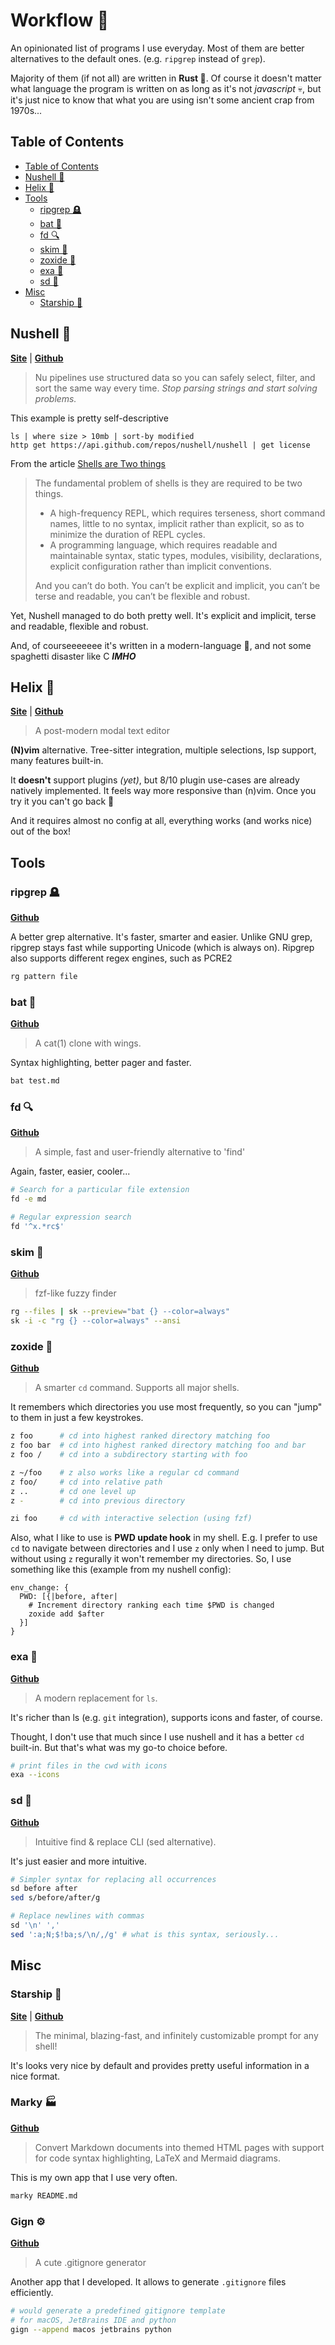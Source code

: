 # Workflow 🦋

An opinionated list of programs I use everyday. 
Most of them are better alternatives to the default ones. (e.g. `ripgrep` instead of `grep`).

Majority of them (if not all) are written in **Rust 🦀**.
Of course it doesn't matter what language the program is written on as long as it's not *javascript* 💀,
but it's just nice to know that what you are using isn't some ancient crap from 1970s...

## Table of Contents

<!--toc:start-->
  - [Table of Contents](#table-of-contents)
  - [Nushell 🐚](#nushell-🐚)
  - [Helix 🧬](#helix-🧬)
  - [Tools](#tools)
    - [ripgrep 🪦](#ripgrep-🪦)
    - [bat 🦇](#bat-🦇)
    - [fd 🔍](#fd-🔍)
    - [skim 🔭](#skim-🔭)
    - [zoxide 🐇](#zoxide-🐇)
    - [exa 📁](#exa-📁)
    - [sd 📝](#sd-📝)
  - [Misc](#misc)
    - [Starship 🚀](#starship-🚀)
<!--toc:end-->


## Nushell 🐚

**[Site](https://www.nushell.sh/)** | **[Github](https://github.com/nushell/nushell)**

> Nu pipelines use structured data so you can safely select, filter, and sort the same way every time. *Stop parsing strings and start solving problems.*

This example is pretty self-descriptive

```nu
ls | where size > 10mb | sort-by modified
http get https://api.github.com/repos/nushell/nushell | get license
```

From the article [Shells are Two things](https://borretti.me/article/shells-are-two-things)

> The fundamental problem of shells is they are required to be two things.
>
>    - A high-frequency REPL, which requires terseness, short command names, little to no syntax, implicit rather than explicit, so as to minimize the duration of REPL cycles.
>    - A programming language, which requires readable and maintainable syntax, static types, modules, visibility, declarations, explicit configuration rather than implicit conventions.
>
> And you can’t do both. You can’t be explicit and implicit, you can’t be terse and readable, you can’t be flexible and robust.

Yet, Nushell managed to do both pretty well.
It's explicit and implicit, terse and readable, flexible and robust.

And, of courseeeeeee it's written in a modern-language 🦀,
and not some spaghetti disaster like C ***IMHO***
 ## Helix 🧬

**[Site](https://helix-editor.com/)** | **[Github](https://github.com/helix-editor/helix)**

> A post-modern modal text editor

**(N)vim** alternative.
Tree-sitter integration, multiple selections, lsp support, many features built-in.

It **doesn't** support plugins *(yet)*, but 8/10 plugin use-cases are already natively implemented.
It feels way more responsive than (n)vim. Once you try it you can't go back 🤯

And it requires almost no config at all, everything works (and works nice) out of the box!

## Tools

### ripgrep 🪦

**[Github](https://github.com/BurntSushi/ripgrep)**

A better grep alternative.
It's faster, smarter and easier.
Unlike GNU grep, ripgrep stays fast while supporting Unicode (which is always on).
Ripgrep also supports different regex engines, such as PCRE2


```bash
rg pattern file
```

### bat 🦇

**[Github](https://github.com/sharkdp/bat)**

> A cat(1) clone with wings.

Syntax highlighting, better pager and faster.

```bash
bat test.md
```

### fd 🔍

**[Github](https://github.com/sharkdp/fd)**

> A simple, fast and user-friendly alternative to 'find' 

Again, faster, easier, cooler... 

```bash
# Search for a particular file extension
fd -e md

# Regular expression search
fd '^x.*rc$'
```

### skim 🔭

**[Github](https://github.com/lotabout/skim)**

> fzf-like fuzzy finder

```bash
rg --files | sk --preview="bat {} --color=always"
sk -i -c "rg {} --color=always" --ansi  
```

### zoxide 🐇

**[Github](https://github.com/ajeetdsouza/zoxide)**

> A smarter `cd` command. Supports all major shells. 

It remembers which directories you use most frequently,
so you can "jump" to them in just a few keystrokes.

```bash
z foo      # cd into highest ranked directory matching foo
z foo bar  # cd into highest ranked directory matching foo and bar
z foo /    # cd into a subdirectory starting with foo

z ~/foo    # z also works like a regular cd command
z foo/     # cd into relative path
z ..       # cd one level up
z -        # cd into previous directory

zi foo     # cd with interactive selection (using fzf)
```

Also, what I like to use is **PWD update hook** in my shell.
E.g. I prefer to use `cd` to navigate between directories
and I use `z` only when I need to jump.
But without using `z` regurally it won't remember my directories. 
So, I use something like this (example from my nushell config):

```nu
env_change: {
  PWD: [{|before, after|
    # Increment directory ranking each time $PWD is changed
    zoxide add $after
  }]
}
```

### exa 📁

**[Github](https://github.com/ogham/exa)**

> A modern replacement for `ls`. 

It's richer than ls (e.g. `git` integration), supports icons and faster, of course.

Thought, I don't use that much since I use nushell and it has a better `cd` built-in.
But that's what was my go-to choice before.

```bash
# print files in the cwd with icons
exa --icons
```

### sd 📝

**[Github](https://github.com/chmln/sd)**

> Intuitive find & replace CLI (sed alternative).

It's just easier and more intuitive.

```bash
# Simpler syntax for replacing all occurrences 
sd before after
sed s/before/after/g

# Replace newlines with commas
sd '\n' ','
sed ':a;N;$!ba;s/\n/,/g' # what is this syntax, seriously...
```

## Misc

### Starship 🚀

**[Site](https://starship.rs/)** | **[Github](https://github.com/starship/starship)**

> The minimal, blazing-fast, and infinitely customizable prompt for any shell! 

It's looks very nice by default
and provides pretty useful information in a nice format.

### Marky 🏭

**[Github](https://github.com/metfates/marky)**

> Convert Markdown documents into themed HTML pages with support for code syntax highlighting, LaTeX and Mermaid diagrams. 

This is my own app that I use very often.

```bash
marky README.md
```

### Gign ⚙️

**[Github](https://github.com/metafates/gign)**

> A cute .gitignore generator

Another app that I developed.
It allows to generate `.gitignore` files efficiently.

```bash
# would generate a predefined gitignore template
# for macOS, JetBrains IDE and python
gign --append macos jetbrains python
```
